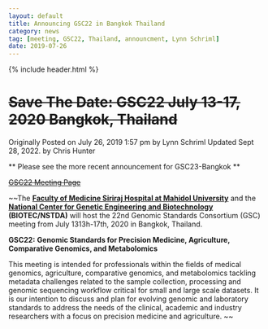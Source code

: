 ```yaml
---
layout: default
title: Announcing GSC22 in Bangkok Thailand
category: news
tag: [meeting, GSC22, Thailand, announcment, Lynn Schriml]
date: 2019-07-26
---
```

{% include header.html %}

~~Save The Date: GSC22 July 13-17, 2020 Bangkok, Thailand~~
=======================================================

Originally Posted on July 26, 2019 1:57 pm by Lynn Schriml
Updated Sept 28, 2022. by Chris Hunter

** Please see the more recent announcement for GSC23-Bangkok **

~~[GSC22 Meeting Page](/pages/meetings/current.html)~~

~~The **[Faculty of Medicine Siriraj Hospital at Mahidol University](https://www2.si.mahidol.ac.th/en/)** and the **[National Center for Genetic Engineering and Biotechnology](http://www.biotec.or.th/en/) (BIOTEC/NSTDA)** will host the 22nd Genomic Standards Consortium (GSC) meeting from July 1313h\-17th, 2020 in Bangkok, Thailand.

**GSC22:** **Genomic Standards for Precision Medicine, Agriculture,**  
**Comparative Genomics, and Metabolomics**

This meeting is intended for professionals within the fields of medical genomics, agriculture, comparative genomics, and metabolomics tackling metadata challenges related to the sample collection, processing and genomic sequencing workflow critical for small and large scale datasets. It is our intention to discuss and plan for evolving genomic and laboratory standards to address the needs of the clinical, academic and industry researchers with a focus on precision medicine and agriculture.
~~